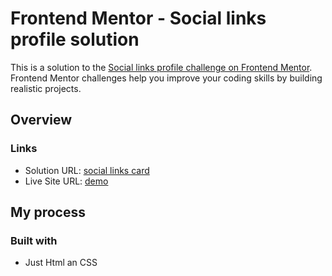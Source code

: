 # Frontend Mentor - Social links profile solution

This is a solution to the [Social links profile challenge on Frontend Mentor](https://www.frontendmentor.io/challenges/social-links-profile-UG32l9m6dQ). Frontend Mentor challenges help you improve your coding skills by building realistic projects. 

## Overview

### Links

- Solution URL: [social links card](https://github.com/mahmood601/social-links-card)
- Live Site URL: [demo ](https://mahmood601.github.io/social-links-card)

## My process

### Built with

- Just Html an CSS 


